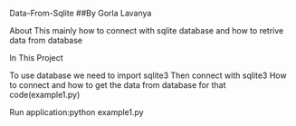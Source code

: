 Data-From-Sqlite
##By Gorla Lavanya

About
This mainly how to connect with sqlite database and
how to retrive data from database

In This Project

To use database we need to import sqlite3
Then connect with sqlite3
How to connect and how to get the data from database
for that code(example1.py)


Run application:python example1.py

